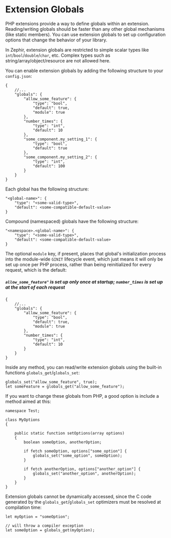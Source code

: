 # Extension Globals
PHP extensions provide a way to define globals within an extension. Reading/writing globals should be faster than any other global mechanisms (like static members). You can use extension globals to set up configuration options that change the behavior of your library.

In Zephir, extension globals are restricted to simple scalar types like `int`/`bool`/`double`/`char`, etc. Complex types such as string/array/object/resource are not allowed here.

You can enable extension globals by adding the following structure to your `config.json`:

    {
        //...
        "globals": {
            "allow_some_feature": {
                "type": "bool",
                "default": true,
                "module": true
            },
            "number_times": {
                "type": "int",
                "default": 10
            },
            "some_component.my_setting_1": {
                "type": "bool",
                "default": true
            },
            "some_component.my_setting_2": {
                "type": "int",
                "default": 100
            }
        }
    }

Each global has the following structure:

    "<global-name>": {
        "type": "<some-valid-type>",
        "default": <some-compatible-default-value>
    }

Compound (namespaced) globals have the following structure:

    "<namespace>.<global-name>": {
        "type": "<some-valid-type>",
        "default": <some-compatible-default-value>
    }

The optional `module` key, if present, places that global's initialization process into the module-wide `GINIT` lifecycle event, which just means it will only be set up once per PHP process, rather than being reinitialized for every request, which is the default:

##### `allow_some_feature"` is set up only once at startup; `number_times` is set up at the start of each request

    {
        //...
        "globals": {
            "allow_some_feature": {
                "type": "bool",
                "default": true,
                "module": true
            },
            "number_times": {
                "type": "int",
                "default": 10
            }
        }
    }

Inside any method, you can read/write extension globals using the built-in functions `globals_get`/`globals_set`:

    globals_set("allow_some_feature", true);
    let someFeature = globals_get("allow_some_feature");

If you want to change these globals from PHP, a good option is include a method aimed at this:

    namespace Test;
    
    class MyOptions
    {
    
        public static function setOptions(array options)
        {
            boolean someOption, anotherOption;
    
            if fetch someOption, options["some_option"] {
                globals_set("some_option", someOption);
            }
    
            if fetch anotherOption, options["another_option"] {
                globals_set("another_option", anotherOption);
            }
        }
    }

Extension globals cannot be dynamically accessed, since the C code generated by the `globals_get`/`globals_set` optimizers must be resolved at compilation time:

    let myOption = "someOption";
    
    // will throw a compiler exception
    let someOption = globals_get(myOption);
